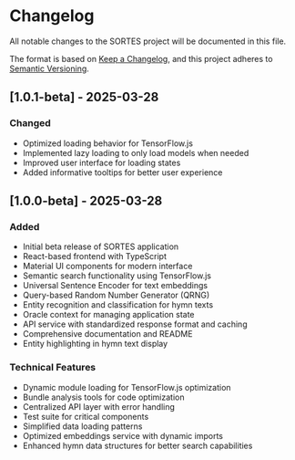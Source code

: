 # Changelog

All notable changes to the SORTES project will be documented in this file.

The format is based on [Keep a Changelog](https://keepachangelog.com/en/1.0.0/),
and this project adheres to [Semantic Versioning](https://semver.org/spec/v2.0.0.html).

## [1.0.1-beta] - 2025-03-28

### Changed
- Optimized loading behavior for TensorFlow.js
- Implemented lazy loading to only load models when needed
- Improved user interface for loading states
- Added informative tooltips for better user experience

## [1.0.0-beta] - 2025-03-28

### Added
- Initial beta release of SORTES application
- React-based frontend with TypeScript
- Material UI components for modern interface
- Semantic search functionality using TensorFlow.js
- Universal Sentence Encoder for text embeddings
- Query-based Random Number Generator (QRNG)
- Entity recognition and classification for hymn texts
- Oracle context for managing application state
- API service with standardized response format and caching
- Comprehensive documentation and README
- Entity highlighting in hymn text display

### Technical Features
- Dynamic module loading for TensorFlow.js optimization
- Bundle analysis tools for code optimization
- Centralized API layer with error handling
- Test suite for critical components
- Simplified data loading patterns
- Optimized embeddings service with dynamic imports
- Enhanced hymn data structures for better search capabilities 